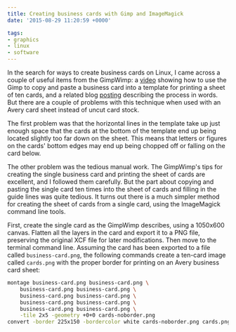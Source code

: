 ```yaml
---
title: Creating business cards with Gimp and ImageMagick
date: '2015-08-29 11:20:59 +0000'

tags:
- graphics
- linux
- software
---
```

In the search for ways to create business cards on Linux, I came across a couple of
useful items from the GimpWimp: a [video](https://www.youtube.com/watch?v=E_2RERCpdNo) showing
how to use the Gimp to copy and paste a business card into a template for printing a sheet of ten cards,
and a related blog [posting](https://thegimpwimp.wordpress.com/2012/08/20/business-card-template-for-gimp-users/) describing the process in words.  But there are a couple of problems with this technique when used with an Avery card sheet instead of uncut card stock.

<!--more-->

The first problem was that the horizontal lines in the template take up just enough space that the cards at the bottom of the template end up being located slightly too far down on the sheet.  This means that letters or figures on the cards' bottom edges may end up being chopped off or falling on the card below.

The other problem was the tedious manual work.  The GimpWimp's tips for creating the single business card and printing the sheet of cards are excellent, and I followed them carefully.  But the part about copying and pasting the single card ten times into the sheet of cards and filling in the guide lines was quite tedious.  It turns out there is a much simpler method for creating the sheet of cards from a single card, using the ImageMagick command line tools.

First, create the single card as the GimpWimp describes, using a 1050x600 canvas.  Flatten all the layers in the card and export it to a PNG file, preserving the original XCF file for later modifications.  Then move to the terminal command line.  Assuming the card has been exported to a file called `business-card.png`, the following commands create a ten-card image called `cards.png` with the proper border for printing on an Avery business card sheet:

```bash
montage business-card.png business-card.png \
    business-card.png business-card.png \
    business-card.png business-card.png \
    business-card.png business-card.png \
    business-card.png business-card.png \
    -tile 2x5 -geometry +0+0 cards-noborder.png
convert -border 225x150 -bordercolor white cards-noborder.png cards.png
```
